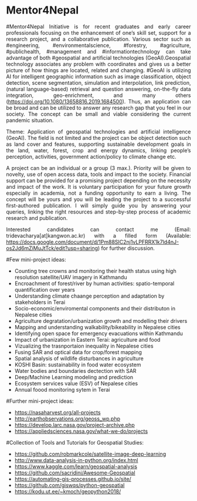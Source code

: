 # Mentor4Nepal

<div align="justify"> 

#Mentor4Nepal Initiative is for recent graduates and early career professionals focusing on the enhancement of one’s skill set, support for a research project, and a collaborative publication. Various sector such as #engineering, #environmentalscience, #forestry, #agriculture, #publichealth, #management and #informationtechnology can take advantage of both #geospatial and artificial technologies (GeoAI).Geospatial technology associates any problem with coordinates and gives us a better picture of how things are located, related and changing. #GeoAI is utilizing AI for intelligent geographic information such as image classification, object detection, scene segmentation, simulation and interpolation, link prediction, (natural language-based) retrieval and question answering, on-the-fly data integration, geo-enrichment, and many others (https://doi.org/10.1080/13658816.2019.1684500). Thus, an application can be broad and can be utilized to answer any research gap that you feel in our society. The concept can be small and viable considering the current pandemic situation.

Theme: Application of geospatial technologies and artificial intelligence (GeoAI). The field is not limited and the project can be object detection such as land cover and features, supporting sustainable development goals in the land, water, forest, crop and energy dynamics, linking people’s perception, activities, government action/policy to climate change etc.

A project can be an individual or a group (3 max.). Priority will be given to novelty, use of open access data, tools and impact to the society. Financial support can be provided for a promising project depending on the necessity and impact of the work. It is voluntary participation for your future growth especially in academia, not a funding opportunity to earn a living. The concept will be yours and you will be leading the project to a successful first-authored publication. I will simply guide you by answering your queries, linking the right resources and step-by-step process of academic research and publication.

Interested candidates can contact me (Email: tridevacharya[at]kangwon.ac.kr) with a filled form (Available: https://docs.google.com/document/d/1Pm88SIC2nj1vLPFRRX1k7ld4nJ-os2Jd6mZiMuJtTck/edit?usp=sharing) for further discussion.

</div>

#Few mini-project ideas:
- Counting tree crowns and monitoring their health status using high resolution satellite/UAV imagery in Kathmandu </br>
- Encroachment of forest/river by human activities: spatio-temporal quantification over years </br>
- Understanding climate chaange perception and adaptation by stakeholders in Terai </br>
- Socio-economic/enviromental components and their distributon in Nepalese cities </br>
- Agriculture degratation/urbanization growth and modelling their drivers </br>
- Mapping and understanding walkability/bikeability in Nepalese cities </br>
- Identifying open space for emergency evacuations within Kathmandu </br>
- Impact of urbanization in Eastern Terai: agriculture and food </br>
- Vizualizing the trasnportaion inequality in Nepalese cities </br>
- Fusing SAR and optical data for crop/forest mapping </br>
- Spatial analysis of wildlife disturbances in agriculture </br>
- KOSHI Basin: sustainability in food water ecosystem </br>
- Water bodies and boundaries dectection with SAR </br>
- Deep/Machine Learning modeling and prediction </br>
- Ecosystem services value (ESV) of Nepalese cities </br>
- Annual foood monitoring sytem in Terai </br>


#Further mini-project ideas:
- https://nasaharvest.org/all-projects
- http://earthobservations.org/geoss_wp.php 
- https://develop.larc.nasa.gov/project-archive.php
- https://appliedsciences.nasa.gov/what-we-do/projects


#Collection of Tools and Tutorials for Geospatial Studies:
- https://github.com/robmarkcole/satellite-image-deep-learning
- http://www.data-analysis-in-python.org/index.html
- https://www.kaggle.com/learn/geospatial-analysis
- https://github.com/sacridini/Awesome-Geospatial 
- https://automating-gis-processes.github.io/site/
- https://github.com/giswqs/python-geospatial
- https://kodu.ut.ee/~kmoch/geopython2018/
